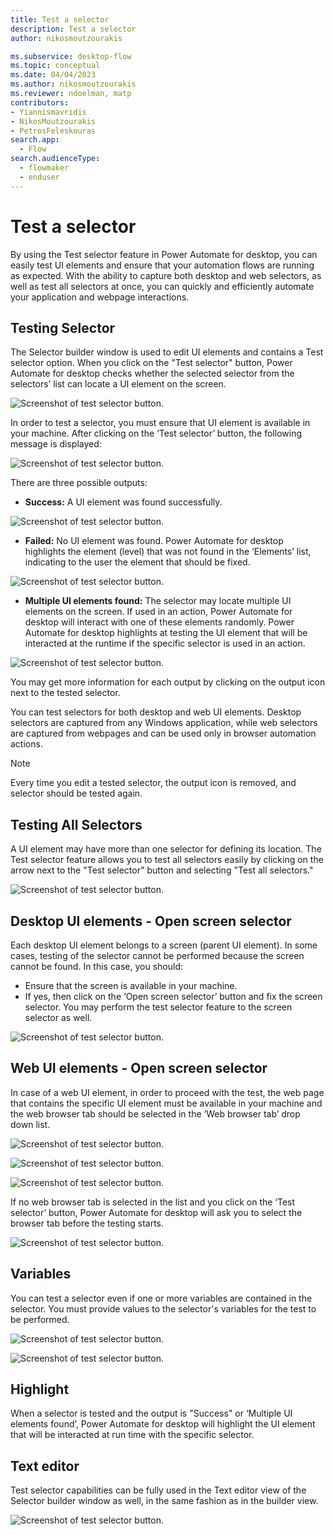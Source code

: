 ```yaml
---
title: Test a selector
description: Test a selector
author: nikosmoutzourakis

ms.subservice: desktop-flow
ms.topic: conceptual
ms.date: 04/04/2023
ms.author: nikosmoutzourakis
ms.reviewer: ndoelman, matp
contributors:
- Yiannismavridis
- NikosMoutzourakis
- PetrosFeleskouras
search.app: 
  - Flow
search.audienceType: 
  - flowmaker
  - enduser
---
```


# Test a selector

By using the Test selector feature in Power Automate for desktop, you can easily test UI elements and ensure that your automation flows are running as expected. With the ability to capture both desktop and web selectors, as well as test all selectors at once, you can quickly and efficiently automate your application and webpage interactions.  

## Testing Selector 

The Selector builder window is used to edit UI elements and contains a Test selector option. When you click on the "Test selector" button, Power Automate for desktop checks whether the selected selector from the selectors’ list can locate a UI element on the screen.  

![Screenshot of test selector button.](media/test-selectors/test-selector-button.png)

In order to test a selector, you must ensure that UI element is available in your machine. After clicking on the ‘Test selector’ button, the following message is displayed: 
 
![Screenshot of test selector button.](media/test-selectors/test-selector-initial-message.png)

There are three possible outputs: 
* **Success:** A UI element was found successfully. 

![Screenshot of test selector button.](media/test-selectors/test-selector-success.png)

* **Failed:** No UI element was found. Power Automate for desktop highlights the element (level) that was not found in the ‘Elements’ list, indicating to the user the element that should be fixed. 

![Screenshot of test selector button.](media/test-selectors/test-selector-fail.png)

* **Multiple UI elements found:** The selector may locate multiple UI elements on the screen. If used in an action, Power Automate for desktop will interact with one of these elements randomly. Power Automate for desktop highlights at testing the UI element that will be interacted at the runtime if the specific selector is used in an action. 

![Screenshot of test selector button.](media/test-selectors/test-selector-multiple.png)

You may get more information for each output by clicking on the output icon next to the tested selector.  

You can test selectors for both desktop and web UI elements. Desktop selectors are captured from any Windows application, while web selectors are captured from webpages and can be used only in browser automation actions.  

> [!NOTE]
> Every time you edit a tested selector, the output icon is removed, and selector should be tested again.  

## Testing All Selectors 

A UI element may have more than one selector for defining its location. The Test selector feature allows you to test all selectors easily by clicking on the arrow next to the "Test selector" button and selecting "Test all selectors." 

![Screenshot of test selector button.](media/test-selectors/test-selector-test-all.png)

## Desktop UI elements - Open screen selector 

Each desktop UI element belongs to a screen (parent UI element). In some cases, testing of the selector cannot be performed because the screen cannot be found. In this case, you should: 

- Ensure that the screen is available in your machine. 
- If yes, then click on the ‘Open screen selector’ button and fix the screen selector. You may perform the test selector feature to the screen selector as well.  

![Screenshot of test selector button.](media/test-selectors/test-selector-button.png)

## Web UI elements - Open screen selector 

In case of a web UI element, in order to proceed with the test, the web page that contains the specific UI element must be available in your machine and the web browser tab  should be selected in the ‘Web browser tab’ drop down list. 
 
![Screenshot of test selector button.](media/test-selectors/test-selector-select-web-tab.png)

![Screenshot of test selector button.](media/test-selectors/test-selector-select-web-tab-dropdown.png)

![Screenshot of test selector button.](media/test-selectors/test-selector-select-web-tab-selected.png)

If no web browser tab is selected in the list and you click on the ‘Test selector’ button, Power Automate for desktop will ask you to select the browser tab before the testing starts. 
 
![Screenshot of test selector button.](media/test-selectors/test-selector-select-web-tab-runtime.png)

## Variables 

You can test a selector even if one or more variables are contained in the selector. You must provide values to the selector's variables for the test to be performed. 

![Screenshot of test selector button.](media/test-selectors/test-selector-variables-1.png)
 
![Screenshot of test selector button.](media/test-selectors/test-selector-variables-2.png)

## Highlight 

When a selector is tested and the output is "Success" or ‘Multiple UI elements found’, Power Automate for desktop will highlight the UI element that will be interacted at run time with the specific selector. 


## Text editor 

Test selector capabilities can be fully used in the Text editor view of the Selector builder window as well, in the same fashion as in the builder view. 

![Screenshot of test selector button.](media/test-selectors/test-selector-select-text-editor.png)

